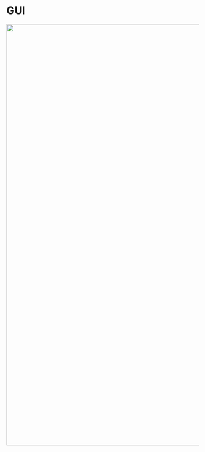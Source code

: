 # GUI 


<img src="https://github.com/SaptakBhoumik/J.A.R.V.I.S/blob/master/GUI/assest/assest.gif?raw=true" width=1100px>
